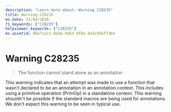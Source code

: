 ```yaml
---
description: "Learn more about: Warning C28235"
title: Warning C28235
ms.date: 11/04/2016
f1_keywords: ["C28235"]
helpviewer_keywords: ["C28235"]
ms.assetid: 46e71e11-dda6-44b3-9f6e-8a3c956f7364
---
```

# Warning C28235

> The function cannot stand alone as an annotation

This warning indicates that an attempt was made to use a function that wasn't declared to be an annotation in an annotation context. This includes using a primitive operation (PrimOp) in a standalone context. This warning shouldn't be possible if the standard macros are being used for annotations. We don't expect this warning to be seen in typical use.
